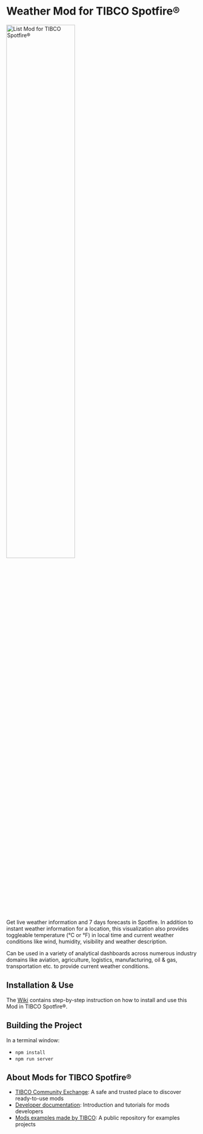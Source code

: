 # Weather Mod for TIBCO Spotfire®

<img src="https://community.tibco.com/servlet/rtaImage?eid=ka64z0000008Roa&feoid=00N4z000003259u&refid=0EM4z000005MpSK" alt="List Mod for TIBCO Spotfire®" width="60%">

Get live weather information and 7 days forecasts in Spotfire. In addition to instant weather information for a location, this visualization also provides toggleable temperature (°C or °F) in local time and current weather conditions like wind, humidity, visibility and weather description.

Can be used in a variety of analytical dashboards across numerous industry domains like aviation, agriculture, logistics, manufacturing, oil & gas, transportation etc. to provide current weather conditions.

## Installation & Use

The [Wiki](https://github.com/tibco/spotfire-mod-weather/wiki) contains step-by-step instruction on how to install and use this Mod in TIBCO Spotfire®.

## Building the Project

In a terminal window:
- `npm install`
- `npm run server`

## About Mods for TIBCO Spotfire®
-   [TIBCO Community Exchange](https://community.tibco.com/s/global-search/%40uri#q=mod%20for%20tibco%20spotfire&t=Exchange&sort=date%20descending): A safe and trusted place to discover ready-to-use mods
-   [Developer documentation](https://tibcosoftware.github.io/spotfire-mods/docs/): Introduction and tutorials for mods developers
-   [Mods examples made by TIBCO](https://github.com/TIBCOSoftware/spotfire-mods/releases/latest): A public repository for examples projects
